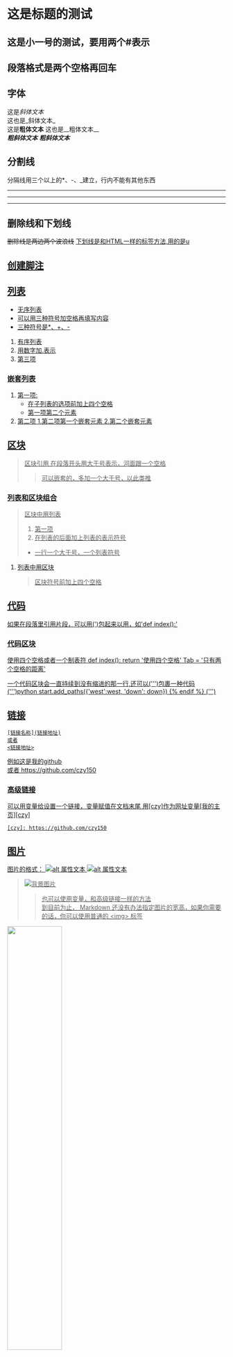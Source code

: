 # 这是标题的测试  
## 这是小一号的测试，要用两个#表示  

## 段落格式是两个空格再回车  

## 字体
这是*斜体文本*  
这也是_斜体文本_  
这是**粗体文本**
这也是__粗体文本__  
***粗斜体文本***
___粗斜体文本___  

## 分割线
分隔线用三个以上的*、-、_建立，行内不能有其他东西  
***
---
________

## 删除线和下划线
~~删除线是两边两个波浪线~~
<u>下划线是和HTML一样的标签方法,用的是u<u>

## 创建脚注
[^脚注]: 脚注是这样标记的，可以把光标移到上面。

## 列表
* 无序列表
* 可以用三种符号加空格再填写内容
* 三种符号是*、+、-

1. 有序列表
2. 用数字加.表示
3. 第三项

### 嵌套列表
1. 第一项:
    - 在子列表的选项前加上四个空格
    - 第一项第二个元素
2. 第二项
    1.第二项第一个嵌套元素
    2.第二个嵌套元素
    
## 区块
> 区块引用
> 在段落开头用大于号表示，河面跟一个空格 
>> 可以嵌套的，多加一个大于号，以此类推

### 列表和区块组合  
> 区块中用列表
> 1. 第一项
> 2. 在列表的后面加上列表的表示符号
> * 一行一个大于号，一个列表符号

1. 列表中用区块
    > 区块符号前加上四个空格
    
## 代码
如果在段落里引用片段，可以用(')包起来以用，如'def index():'

### 代码区块
使用四个空格或者一个制表符
    def index():
        return '使用四个空格'
  Tab = '只有两个空格的距离'

一个代码区块会一直持续到没有缩进的那一行,还可以(''')包裹一种代码
(''')python
start.add_paths({'west':west, 'down': down})
    {% endif %}
(''')

## 链接
    [链接名称](链接地址)
    或者
    <链接地址>
例如这是[我的github](https://github.com/czy150)  
或者
<https://github.com/czy150>  

### 高级链接
可以用变量给设置一个链接，变量赋值在文档末尾
    用[czy]作为网址变量[我的主页][czy]
    
    [czy]: https://github.com/czy150

## 图片
图片的格式：
    ![alt 属性文本](图片地址)
    ![alt 属性文本](图片地址 "可选标题")
    
> ![背景图片](https://desk-fd.zol-img.com.cn/t_s1920x1080c5/g5/M00/02/02/ChMkJ1bKxXKINmaMACMkdGofwOEAALHWAHFrGQAIySM530.jpg "动漫")  
>> 也可以使用变量，和高级链接一样的方法  
>> 到目前为止， Markdown 还没有办法指定图片的宽高，如果你需要的话，你可以使用普通的 \<img\> 标签
<img src="https://desk-fd.zol-img.com.cn/t_s1920x1080c5/g5/M00/02/02/ChMkJ1bKxXKINmaMACMkdGofwOEAALHWAHFrGQAIySM530.jpg " width="50%">  

## 表格
使用(|)来分隔不同的单元格，使用(-)分隔表头和其他行
|  表头   | 表头  |
|  ----  | ----  |
| 单元格  | 单元格 |
| 单元格  | 单元格 |
可以设置对齐方式
* -: 设置内容和标题栏居右对齐
* :- 设置内容和标题栏居左对齐
* :-: 设置内容和标题栏居中对齐

## 高级技巧
不在 Markdown 涵盖范围之内的标签，都可以直接在文档里面用 HTML 撰写。
目前支持的 HTML 元素有：<kbd> <b> <i> <em> <sup> <sub> <br>等 
和处在 HTML 区块标签间不同，Markdown 语法在 HTML 区段标签间是有效的。







